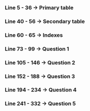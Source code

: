 ### Line 5 - 36 -> Primary table
### Line 40 - 56 -> Secondary table
### Line 60 - 65 -> Indexes

### Line 73 - 99 -> Question 1
### Line 105 - 146 -> Question 2
### Line 152 - 188 -> Question 3
### Line 194 - 234 -> Question 4
### Line 241 - 332 -> Question 5
